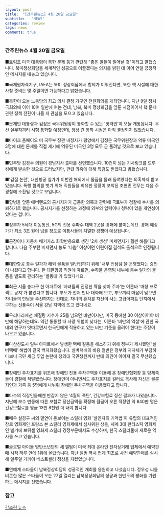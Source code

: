 ```yaml
---
layout: post
title:  "[간추린뉴스] 4월 20일 금요일"
subtitle:   "NEWS"
categories: review
tags: news
comments: true
---
```


### 간추린뉴스 4월 20일 금요일 

■트럼프 미국 대통령이 북한 문제 등과 관련해 "좋은 일들이 일어날 것"이라고 말했습니다. 북미정상회담을 세계적인 성공으로 이끌겠다는 의지를 밝힌 데 이어 연일 긍정적인 메시지를 내놓고 있습니다.

■국제원자력기구, IAEA는 북미 정상회담에서 합의가 이뤄진다면, 북한 핵 시설에 대한 사찰 준비는 몇 주일이면 가능하다고 밝혔습니다.

■북한이 오늘 노동당의 최고 의사 결정 기구인 전원회의를 개최합니다. 지난 9일 정치국회의에 이어 10여 일만에 여는 건데, 남북, 북미 정상회담을 앞둔 시점이어서 핵 문제 관련 정책 전환이 나올 지 관심을 모으고 있습니다.

■문재인 대통령과 김정은 국무위원장이 통화할 수 있는 '핫라인'이 오늘 개통됩니다. 우선 실무자끼리 시험 통화할 예정인데, 정상 간 통화 시점은 아직 결정되지 않았습니다.

■마이크 폼페이오 미 국무부 장관 내정자가 평양에서 김정은 국무위원장과 억류 미국인 3명에 대한 문제를 직접 제기해 억류된 미국인 3명 모두 곧 풀려날 것으로 보고 있습니다.

■민주당 김경수 의원이 경남지사 출마를 선언했습니다. 10건이 넘는 기사링크를 드루킹에게 발송한 것으로 드러났지만, 관련 의혹에 대해 특검도 받겠다고 밝혔습니다. 

■'갑질 논란', 대한항공 일가가 이번엔 해외에서 물품을 몰래 들여왔다는 의혹까지 받고 있습니다. 폭행 혐의를 벗기 위해 직원들을 회유한 정황이 포착된 조현민 전무는 다음 주 경찰에 소환될 것으로 보입니다. 

■합병을 앞둔 에버랜드의 공시지가가 급등한 의혹과 관련해 국토부가 검찰에 수사를 의뢰하기로 했습니다. 공시지가를 선정하는 과정에 외부의 압력이나 청탁이 있을 개연성이 있다는 겁니다.

■정부가 5세대 이동통신, 5G의 전용 주파수 대역 2곳을 경매에 붙이는데요. 경매 예상가가 최소 3조 원이 넘을 정도로 이통사들의 치열한 경쟁이 예상됩니다.

■공장이나 자동차 배기가스 화학반응으로 생긴 '2차 생성' 미세먼지가 훨씬 해롭다고 합니다. 다음 주부턴 미세먼지 농도 '나쁨' 이상이면 어린이집 결석도 출석으로 인정됩니다. 

■대한항공 총수 일가가 해외 물품을 밀반입하기 위해 '내부 전담팀'을 운영했다는 증언이 나왔다고 합니다. 한 대한항공 직원에 따르면, 수하물 운영팀 내부에 총수 일가의 물품을 별도로 관리하는 '별동대'가 있었다네요.

■최근 서울 송파구 한 아파트에 '자녀들의 진정한 짝을 찾아 주자'는 이른바 '매칭 프로젝트 공지'가 붙었다고 합니다. 부모가 먼저 만나 대화해 보고, 부모끼리 마음이 맞으면 자녀들의 만남을 주선하자는 건데요. 자녀의 혼처를 자신이 사는 고급아파트 단지에서 구하는 신풍속이 서울 강남 지역에 뜨고 있다네요.

■우리나라에선 체질량 지수가 25를 넘으면 비만이지만, 미국 등에선 30 이상이어야 비만에 해당하는데요. 약간 통통할 때 사망 위험이 낮다는, 이른바 '비만의 역설'에 관한 국내외 연구가 잇따르면서 한국인에게 적용하고 있는 비만 기준을 올려야 한다는 주장이 나오고 있습니다. 

■다산신도시 일부 아파트에서 발생한 택배 갈등을 해소하기 위해 정부가 제시했던 '실버택배' 해법이 결국 백지화됐습니다. 실버택배의 비용 절반은 정부와 지자체가 부담하다보니 국민 세금 투입 논란에 청와대 국민청원까지 반대 의견이 이어져 결국 무산됐습니다.

■장애인 주차표지를 위조해 장애인 전용 주차구역을 이용해 온 장애인협회장 등 얌체족들이 경찰에 적발됐습니다. 장애인이 아니면서도 주차표지를 컬러로 복사해 자신은 물론 지인과 가족 등 5명에게 나눠줘 장애인 주차구역을 이용했다고 합니다.

■다수의 직장인들에겐 반갑지 않은 '4월의 폭탄', 건강보험료 정산 결과가 나왔습니다. 지난해 보수 변동에 따른 보험료 정산금액을 확정해 월급이 오른 직장인 약 840만 명은 건강보험료를 평균 13만 8천원 더 내야 합니다.

■배우 설경구 씨의 열연이 돋보이는 스릴러 영화 '살인자의 기억법'이 유럽의 대표적인 장르 영화제인 프랑스 본 스릴러 영화제에서 심사위원 상을, 세계 3대 판타스틱 영화제인 벨기에 브뤼셀 영화제 스릴러 경쟁부문에서도 수상하며, 한국 스릴러물에 새로운 역사를 쓰고 있습니다.

■글로벌 아이돌 방탄소년단의 새 앨범이 미국 최대 온라인 전자상거래 업체에서 예약판매 시작 하루 만에 1위에 올랐습니다. 지난 앨범 역시 업계 최초로 사전 예약판매를 실시해 일주일 가까이 베스트셀러 정상을 지켰었습니다.

■연예계 스타들이 남북정상회담의 성공적인 개최를 응원하고 나섰습니다. 정우성 씨를 비롯한 많은 스타들이 오는 27일 열리는 남북정상회담의 성공과 한반도의 평화를 기원하는 메시지를 전했습니다.


### 참고
[간추린 뉴스](http://bit.ly/2F1JSXh)
